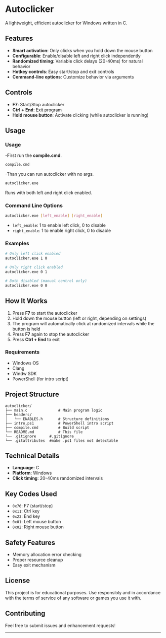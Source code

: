 # Autoclicker

A lightweight, efficient autoclicker for Windows written in C.

## Features

- **Smart activation**: Only clicks when you hold down the mouse button
- **Configurable**: Enable/disable left and right click independently
- **Randomized timing**: Variable click delays (20-40ms) for natural behavior
- **Hotkey controls**: Easy start/stop and exit controls
- **Command-line options**: Customize behavior via arguments

## Controls

- **F7**: Start/Stop autoclicker
- **Ctrl + End**: Exit program
- **Hold mouse button**: Activate clicking (while autoclicker is running)

## Usage

### Usage
-First run the **compile.cmd**.
```bash
compile.cmd
```
-Than you can run autoclicker with no args.
```bash
autoclicker.exe
```
Runs with both left and right click enabled.

### Command Line Options
```bash
autoclicker.exe [left_enable] [right_enable]
```

- `left_enable`: 1 to enable left click, 0 to disable
- `right_enable`: 1 to enable right click, 0 to disable

### Examples
```bash
# Only left click enabled
autoclicker.exe 1 0

# Only right click enabled  
autoclicker.exe 0 1

# Both disabled (manual control only)
autoclicker.exe 0 0
```

## How It Works

1. Press **F7** to start the autoclicker
2. Hold down the mouse button (left or right, depending on settings)
3. The program will automatically click at randomized intervals while the button is held
4. Press **F7** again to stop the autoclicker
5. Press **Ctrl + End** to exit

### Requirements
- Windows OS
- Clang
- Windw SDK
- PowerShell (for intro script)

## Project Structure

```
autoclicker/
├── main.c              # Main program logic
├── headers/
│   └── ENABLES.h       # Structure definitions
├── intro.ps1           # PowerShell intro script
├── compile.cmd         # Build script
└── README.md           # This file
└── .gitignore		#.gitignore
└── .gitattributes  #make .ps1 files not detectable
```

## Technical Details

- **Language**: C
- **Platform**: Windows
- **Click timing**: 20-40ms randomized intervals

## Key Codes Used

- `0x76`: F7 (start/stop)
- `0x11`: Ctrl key
- `0x23`: End key
- `0x01`: Left mouse button
- `0x02`: Right mouse button

## Safety Features

- Memory allocation error checking
- Proper resource cleanup
- Easy exit mechanism

## License

This project is for educational purposes. Use responsibly and in accordance with the terms of service of any software or games you use it with.

## Contributing

Feel free to submit issues and enhancement requests!

---